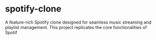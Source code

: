 # spotify-clone
A feature-rich Spotify clone designed for seamless music streaming and playlist management. This project replicates the core functionalities of Spotif
